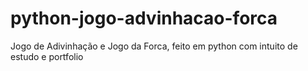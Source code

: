 # python-jogo-advinhacao-forca
Jogo de Adivinhação e Jogo da Forca, feito em python com intuito de estudo e portfolio 
